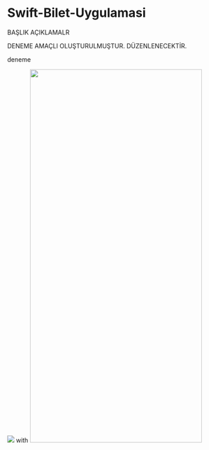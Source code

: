 # Swift-Bilet-Uygulamasi

BAŞLIK
AÇIKLAMALR


DENEME AMAÇLI OLUŞTURULMUŞTUR. DÜZENLENECEKTİR.


deneme

![](https://github.com/akbasmert/Swift-Bilet-Uygulamasi/blob/main/biletim.gif) with <img src="[/images/output/video1.gif](https://github.com/akbasmert/Swift-Bilet-Uygulamasi/blob/main/biletim.gif)" width="393" height="852"/>

